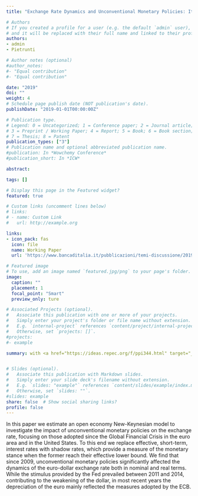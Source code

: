 ```yaml
---
title: "Exchange Rate Dynamics and Unconventional Monetary Policies: It's All in the Shadows"

# Authors
# If you created a profile for a user (e.g. the default `admin` user), write the username (folder name) here
# and it will be replaced with their full name and linked to their profile.
authors:
- admin
- Pietrunti

# Author notes (optional)
#author_notes:
#- "Equal contribution"
#- "Equal contribution"

date: "2019"
doi: ""
weight: 4
# Schedule page publish date (NOT publication's date).
publishDate: "2019-01-01T00:00:00Z"

# Publication type.
# Legend: 0 = Uncategorized; 1 = Conference paper; 2 = Journal article;
# 3 = Preprint / Working Paper; 4 = Report; 5 = Book; 6 = Book section;
# 7 = Thesis; 8 = Patent
publication_types: ["3"]
# Publication name and optional abbreviated publication name.
#publication: In *Wowchemy Conference*
#publication_short: In *ICW*

abstract:

tags: []

# Display this page in the Featured widget?
featured: true

# Custom links (uncomment lines below)
# links:
# - name: Custom Link
#   url: http://example.org

links:
- icon_pack: fas
  icon: file
  name: Working Paper
  url: 'https://www.bancaditalia.it/pubblicazioni/temi-discussione/2019/2019-1231/en_tema_1231.pdf'

# Featured image
# To use, add an image named `featured.jpg/png` to your page's folder.
image:
  caption: ""
  placement: 1
  focal_point: "Smart"
  preview_only: ture

# Associated Projects (optional).
#   Associate this publication with one or more of your projects.
#   Simply enter your project's folder or file name without extension.
#   E.g. `internal-project` references `content/project/internal-project/index.md`.
#   Otherwise, set `projects: []`.
#projects:
#- example

summary: with <a href="https://ideas.repec.org/f/ppi344.html" target="_blank" rel="noopener noreferrer"> Mario Pietrunti</a> (former Bank of Italy).


# Slides (optional).
#   Associate this publication with Markdown slides.
#   Simply enter your slide deck's filename without extension.
#   E.g. `slides: "example"` references `content/slides/example/index.md`.
#   Otherwise, set `slides: ""`.
#slides: example
share: false  # Show social sharing links?
profile: false
---
```

In this paper we estimate an open economy New-Keynesian model to investigate the impact of unconventional monetary policies on the exchange rate, focusing on those adopted since the Global Financial Crisis in the euro area and in the United States. To this end we replace effective, short-term, interest rates with shadow rates, which provide a measure of the monetary stance when the former reach their effective lower bound. We find that since 2009, unconventional monetary policies significantly affected the dynamics of the euro-dollar exchange rate both in nominal and real terms. While the stimulus provided by the Fed prevailed between 2011 and 2014, contributing to the weakening of the dollar, in most recent years the depreciation of the euro mainly reflected the measures adopted by the ECB.
